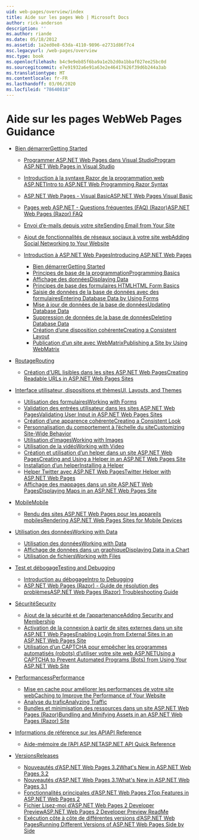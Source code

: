 ```yaml
---
uid: web-pages/overview/index
title: Aide sur les pages Web | Microsoft Docs
author: rick-anderson
description: ''
ms.author: riande
ms.date: 05/18/2012
ms.assetid: 1a2ed0e8-63da-4110-9896-e2731d86f7c4
msc.legacyurl: /web-pages/overview
msc.type: book
ms.openlocfilehash: b4c9e9eb85f6ba9a1e2b2d0a1bbaf027ee25bc0d
ms.sourcegitcommit: e7e91932a6e91a63e2e46417626f39d6b244a3ab
ms.translationtype: MT
ms.contentlocale: fr-FR
ms.lasthandoff: 03/06/2020
ms.locfileid: "78640818"
---
```

# <a name="web-pages-guidance"></a><span data-ttu-id="951c4-102">Aide sur les pages Web</span><span class="sxs-lookup"><span data-stu-id="951c4-102">Web Pages Guidance</span></span>

- [<span data-ttu-id="951c4-103">Bien démarrer</span><span class="sxs-lookup"><span data-stu-id="951c4-103">Getting Started</span></span>](getting-started/index.md)

    - [<span data-ttu-id="951c4-104">Programmer ASP.NET Web Pages dans Visual Studio</span><span class="sxs-lookup"><span data-stu-id="951c4-104">Program ASP.NET Web Pages in Visual Studio</span></span>](getting-started/program-asp-net-web-pages-in-visual-studio.md)
    - [<span data-ttu-id="951c4-105">Introduction à la syntaxe Razor de la programmation web ASP.NET</span><span class="sxs-lookup"><span data-stu-id="951c4-105">Intro to ASP.NET Web Programming Razor Syntax</span></span>](getting-started/introducing-razor-syntax-c.md)
    - [<span data-ttu-id="951c4-106">ASP.NET Web Pages - Visual Basic</span><span class="sxs-lookup"><span data-stu-id="951c4-106">ASP.NET Web Pages Visual Basic</span></span>](getting-started/introducing-razor-syntax-vb.md)
    - [<span data-ttu-id="951c4-107">Pages web ASP.NET - Questions fréquentes (FAQ) (Razor)</span><span class="sxs-lookup"><span data-stu-id="951c4-107">ASP.NET Web Pages (Razor) FAQ</span></span>](getting-started/aspnet-web-pages-razor-faq.md)
    - [<span data-ttu-id="951c4-108">Envoi d’e-mails depuis votre site</span><span class="sxs-lookup"><span data-stu-id="951c4-108">Sending Email from Your Site</span></span>](getting-started/11-adding-email-to-your-web-site.md)
    - [<span data-ttu-id="951c4-109">Ajout de fonctionnalités de réseaux sociaux à votre site web</span><span class="sxs-lookup"><span data-stu-id="951c4-109">Adding Social Networking to Your Website</span></span>](getting-started/13-adding-social-networking-to-your-web-site.md)
    - [<span data-ttu-id="951c4-110">Introduction à ASP.NET Web Pages</span><span class="sxs-lookup"><span data-stu-id="951c4-110">Introducing ASP.NET Web Pages</span></span>](getting-started/introducing-aspnet-web-pages-2/index.md)

        - [<span data-ttu-id="951c4-111">Bien démarrer</span><span class="sxs-lookup"><span data-stu-id="951c4-111">Getting Started</span></span>](getting-started/introducing-aspnet-web-pages-2/getting-started.md)
        - [<span data-ttu-id="951c4-112">Principes de base de la programmation</span><span class="sxs-lookup"><span data-stu-id="951c4-112">Programming Basics</span></span>](getting-started/introducing-aspnet-web-pages-2/intro-to-web-pages-programming.md)
        - [<span data-ttu-id="951c4-113">Affichage des données</span><span class="sxs-lookup"><span data-stu-id="951c4-113">Displaying Data</span></span>](getting-started/introducing-aspnet-web-pages-2/displaying-data.md)
        - [<span data-ttu-id="951c4-114">Principes de base des formulaires HTML</span><span class="sxs-lookup"><span data-stu-id="951c4-114">HTML Form Basics</span></span>](getting-started/introducing-aspnet-web-pages-2/form-basics.md)
        - [<span data-ttu-id="951c4-115">Saisie de données de la base de données avec des formulaires</span><span class="sxs-lookup"><span data-stu-id="951c4-115">Entering Database Data by Using Forms</span></span>](getting-started/introducing-aspnet-web-pages-2/entering-data.md)
        - [<span data-ttu-id="951c4-116">Mise à jour de données de la base de données</span><span class="sxs-lookup"><span data-stu-id="951c4-116">Updating Database Data</span></span>](getting-started/introducing-aspnet-web-pages-2/updating-data.md)
        - [<span data-ttu-id="951c4-117">Suppression de données de la base de données</span><span class="sxs-lookup"><span data-stu-id="951c4-117">Deleting Database Data</span></span>](getting-started/introducing-aspnet-web-pages-2/deleting-data.md)
        - [<span data-ttu-id="951c4-118">Création d’une disposition cohérente</span><span class="sxs-lookup"><span data-stu-id="951c4-118">Creating a Consistent Layout</span></span>](getting-started/introducing-aspnet-web-pages-2/layouts.md)
        - [<span data-ttu-id="951c4-119">Publication d’un site avec WebMatrix</span><span class="sxs-lookup"><span data-stu-id="951c4-119">Publishing a Site by Using WebMatrix</span></span>](getting-started/introducing-aspnet-web-pages-2/publishing.md)
- [<span data-ttu-id="951c4-120">Routage</span><span class="sxs-lookup"><span data-stu-id="951c4-120">Routing</span></span>](routing/index.md)

    - [<span data-ttu-id="951c4-121">Création d’URL lisibles dans les sites ASP.NET Web Pages</span><span class="sxs-lookup"><span data-stu-id="951c4-121">Creating Readable URLs in ASP.NET Web Pages Sites</span></span>](routing/creating-readable-urls-in-aspnet-web-pages-sites.md)
- [<span data-ttu-id="951c4-122">Interface utilisateur, dispositions et thèmes</span><span class="sxs-lookup"><span data-stu-id="951c4-122">UI, Layouts, and Themes</span></span>](ui-layouts-and-themes/index.md)

    - [<span data-ttu-id="951c4-123">Utilisation des formulaires</span><span class="sxs-lookup"><span data-stu-id="951c4-123">Working with Forms</span></span>](ui-layouts-and-themes/4-working-with-forms.md)
    - [<span data-ttu-id="951c4-124">Validation des entrées utilisateur dans les sites ASP.NET Web Pages</span><span class="sxs-lookup"><span data-stu-id="951c4-124">Validating User Input in ASP.NET Web Pages Sites</span></span>](ui-layouts-and-themes/validating-user-input-in-aspnet-web-pages-sites.md)
    - [<span data-ttu-id="951c4-125">Création d’une apparence cohérente</span><span class="sxs-lookup"><span data-stu-id="951c4-125">Creating a Consistent Look</span></span>](ui-layouts-and-themes/3-creating-a-consistent-look.md)
    - [<span data-ttu-id="951c4-126">Personnalisation du comportement à l’échelle du site</span><span class="sxs-lookup"><span data-stu-id="951c4-126">Customizing Site-Wide Behavior</span></span>](ui-layouts-and-themes/18-customizing-site-wide-behavior.md)
    - [<span data-ttu-id="951c4-127">Utilisation d’images</span><span class="sxs-lookup"><span data-stu-id="951c4-127">Working with Images</span></span>](ui-layouts-and-themes/9-working-with-images.md)
    - [<span data-ttu-id="951c4-128">Utilisation de la vidéo</span><span class="sxs-lookup"><span data-stu-id="951c4-128">Working with Video</span></span>](ui-layouts-and-themes/10-working-with-video.md)
    - [<span data-ttu-id="951c4-129">Création et utilisation d’un helper dans un site ASP.NET Web Pages</span><span class="sxs-lookup"><span data-stu-id="951c4-129">Creating and Using a Helper in an ASP.NET Web Pages Site</span></span>](ui-layouts-and-themes/creating-and-using-a-helper-in-an-aspnet-web-pages-site.md)
    - [<span data-ttu-id="951c4-130">Installation d’un helper</span><span class="sxs-lookup"><span data-stu-id="951c4-130">Installing a Helper</span></span>](ui-layouts-and-themes/installing-helpers.md)
    - [<span data-ttu-id="951c4-131">Helper Twitter avec ASP.NET Web Pages</span><span class="sxs-lookup"><span data-stu-id="951c4-131">Twitter Helper with ASP.NET Web Pages</span></span>](ui-layouts-and-themes/twitter-helper.md)
    - [<span data-ttu-id="951c4-132">Affichage des mappages dans un site ASP.NET Web Pages</span><span class="sxs-lookup"><span data-stu-id="951c4-132">Displaying Maps in an ASP.NET Web Pages Site</span></span>](ui-layouts-and-themes/displaying-maps-in-an-aspnet-web-pages-site.md)
- [<span data-ttu-id="951c4-133">Mobile</span><span class="sxs-lookup"><span data-stu-id="951c4-133">Mobile</span></span>](mobile/index.md)

    - [<span data-ttu-id="951c4-134">Rendu des sites ASP.NET Web Pages pour les appareils mobiles</span><span class="sxs-lookup"><span data-stu-id="951c4-134">Rendering ASP.NET Web Pages Sites for Mobile Devices</span></span>](mobile/rendering-aspnet-web-pages-sites-for-mobile-devices.md)
- [<span data-ttu-id="951c4-135">Utilisation des données</span><span class="sxs-lookup"><span data-stu-id="951c4-135">Working with Data</span></span>](data/index.md)

    - [<span data-ttu-id="951c4-136">Utilisation des données</span><span class="sxs-lookup"><span data-stu-id="951c4-136">Working with Data</span></span>](data/5-working-with-data.md)
    - [<span data-ttu-id="951c4-137">Affichage de données dans un graphique</span><span class="sxs-lookup"><span data-stu-id="951c4-137">Displaying Data in a Chart</span></span>](data/7-displaying-data-in-a-chart.md)
    - [<span data-ttu-id="951c4-138">Utilisation de fichiers</span><span class="sxs-lookup"><span data-stu-id="951c4-138">Working with Files</span></span>](data/working-with-files.md)
- [<span data-ttu-id="951c4-139">Test et débogage</span><span class="sxs-lookup"><span data-stu-id="951c4-139">Testing and Debugging</span></span>](testing-and-debugging/index.md)

    - [<span data-ttu-id="951c4-140">Introduction au débogage</span><span class="sxs-lookup"><span data-stu-id="951c4-140">Intro to Debugging</span></span>](testing-and-debugging/introduction-to-debugging.md)
    - [<span data-ttu-id="951c4-141">ASP.NET Web Pages (Razor) - Guide de résolution des problèmes</span><span class="sxs-lookup"><span data-stu-id="951c4-141">ASP.NET Web Pages (Razor) Troubleshooting Guide</span></span>](testing-and-debugging/aspnet-web-pages-razor-troubleshooting-guide.md)
- [<span data-ttu-id="951c4-142">Sécurité</span><span class="sxs-lookup"><span data-stu-id="951c4-142">Security</span></span>](security/index.md)

    - [<span data-ttu-id="951c4-143">Ajout de la sécurité et de l’appartenance</span><span class="sxs-lookup"><span data-stu-id="951c4-143">Adding Security and Membership</span></span>](security/16-adding-security-and-membership.md)
    - [<span data-ttu-id="951c4-144">Activation de la connexion à partir de sites externes dans un site ASP.NET Web Pages</span><span class="sxs-lookup"><span data-stu-id="951c4-144">Enabling Login from External Sites in an ASP.NET Web Pages Site</span></span>](security/enabling-login-from-external-sites-in-an-aspnet-web-pages-site.md)
    - [<span data-ttu-id="951c4-145">Utilisation d’un CAPTCHA pour empêcher les programmes automatisés (robots) d’utiliser votre site web ASP.NET</span><span class="sxs-lookup"><span data-stu-id="951c4-145">Using a CAPTCHA to Prevent Automated Programs (Bots) from Using Your ASP.NET Web Site</span></span>](security/using-a-catpcha-to-prevent-automated-programs-bots-from-using-your-aspnet-web-site.md)
- [<span data-ttu-id="951c4-146">Performancess</span><span class="sxs-lookup"><span data-stu-id="951c4-146">Performance</span></span>](performance-and-traffic/index.md)

    - [<span data-ttu-id="951c4-147">Mise en cache pour améliorer les performances de votre site web</span><span class="sxs-lookup"><span data-stu-id="951c4-147">Caching to Improve the Performance of Your Website</span></span>](performance-and-traffic/15-caching-to-improve-the-performance-of-your-website.md)
    - [<span data-ttu-id="951c4-148">Analyse du trafic</span><span class="sxs-lookup"><span data-stu-id="951c4-148">Analyzing Traffic</span></span>](performance-and-traffic/14-analyzing-traffic.md)
    - [<span data-ttu-id="951c4-149">Bundles et minimisation des ressources dans un site ASP.NET Web Pages (Razor)</span><span class="sxs-lookup"><span data-stu-id="951c4-149">Bundling and Minifying Assets in an ASP.NET Web Pages (Razor) Site</span></span>](performance-and-traffic/bundling-and-minifying-assets-in-an-aspnet-web-pages-razor-site.md)
- [<span data-ttu-id="951c4-150">Informations de référence sur les API</span><span class="sxs-lookup"><span data-stu-id="951c4-150">API Reference</span></span>](api-reference/index.md)

    - [<span data-ttu-id="951c4-151">Aide-mémoire de l’API ASP.NET</span><span class="sxs-lookup"><span data-stu-id="951c4-151">ASP.NET API Quick Reference</span></span>](api-reference/asp-net-web-pages-api-reference.md)
- [<span data-ttu-id="951c4-152">Versions</span><span class="sxs-lookup"><span data-stu-id="951c4-152">Releases</span></span>](releases/index.md)

    - [<span data-ttu-id="951c4-153">Nouveautés d’ASP.NET Web Pages 3.2</span><span class="sxs-lookup"><span data-stu-id="951c4-153">What's New in ASP.NET Web Pages 3.2</span></span>](releases/whats-new-in-aspnet-web-pages-32.md)
    - [<span data-ttu-id="951c4-154">Nouveautés d’ASP.NET Web Pages 3.1</span><span class="sxs-lookup"><span data-stu-id="951c4-154">What's New in ASP.NET Web Pages 3.1</span></span>](releases/whats-new-aspnet-web-pages-31.md)
    - [<span data-ttu-id="951c4-155">Fonctionnalités principales d’ASP.NET Web Pages 2</span><span class="sxs-lookup"><span data-stu-id="951c4-155">Top Features in ASP.NET Web Pages 2</span></span>](releases/top-features-in-web-pages-2.md)
    - [<span data-ttu-id="951c4-156">Fichier Lisez-moi d’ASP.NET Web Pages 2 Developer Preview</span><span class="sxs-lookup"><span data-stu-id="951c4-156">ASP.NET Web Pages 2 Developer Preview ReadMe</span></span>](releases/aspnet-web-pages-2-developer-preview-readme.md)
    - [<span data-ttu-id="951c4-157">Exécution côte à côte de différentes versions d’ASP.NET Web Pages</span><span class="sxs-lookup"><span data-stu-id="951c4-157">Running Different Versions of ASP.NET Web Pages Side by Side</span></span>](releases/running-v1-and-v2-sites-side-by-side.md)
